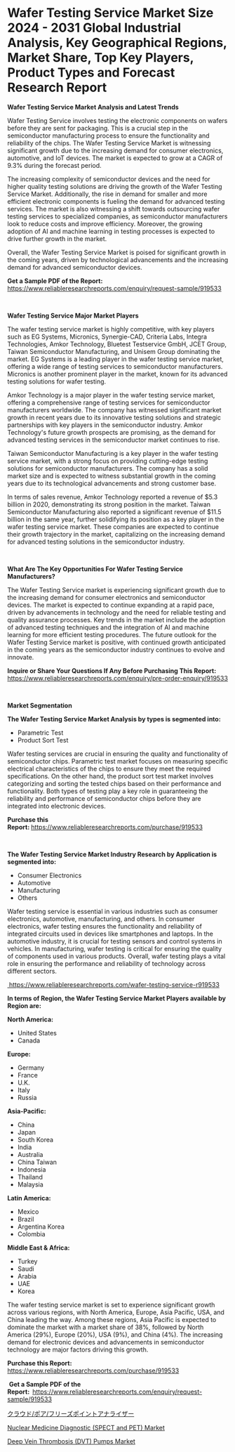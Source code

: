 <p><h1>Wafer Testing Service Market Size 2024 - 2031 Global Industrial Analysis, Key Geographical Regions, Market Share, Top Key Players, Product Types and Forecast Research Report</h1></p><p><strong>Wafer Testing Service Market Analysis and Latest Trends</strong></p>
<p><p>Wafer Testing Service involves testing the electronic components on wafers before they are sent for packaging. This is a crucial step in the semiconductor manufacturing process to ensure the functionality and reliability of the chips. The Wafer Testing Service Market is witnessing significant growth due to the increasing demand for consumer electronics, automotive, and IoT devices. The market is expected to grow at a CAGR of 9.3% during the forecast period.</p><p>The increasing complexity of semiconductor devices and the need for higher quality testing solutions are driving the growth of the Wafer Testing Service Market. Additionally, the rise in demand for smaller and more efficient electronic components is fueling the demand for advanced testing services. The market is also witnessing a shift towards outsourcing wafer testing services to specialized companies, as semiconductor manufacturers look to reduce costs and improve efficiency. Moreover, the growing adoption of AI and machine learning in testing processes is expected to drive further growth in the market.</p><p>Overall, the Wafer Testing Service Market is poised for significant growth in the coming years, driven by technological advancements and the increasing demand for advanced semiconductor devices.</p></p>
<p><strong>Get a Sample PDF of the Report:&nbsp;</strong> <a href="https://www.reliableresearchreports.com/enquiry/request-sample/919533">https://www.reliableresearchreports.com/enquiry/request-sample/919533</a></p>
<p>&nbsp;</p>
<p><strong>Wafer Testing Service Major Market Players</strong></p>
<p><p>The wafer testing service market is highly competitive, with key players such as EG Systems, Micronics, Synergie-CAD, Criteria Labs, Integra Technologies, Amkor Technology, Bluetest Testservice GmbH, JCET Group, Taiwan Semiconductor Manufacturing, and Unisem Group dominating the market. EG Systems is a leading player in the wafer testing service market, offering a wide range of testing services to semiconductor manufacturers. Micronics is another prominent player in the market, known for its advanced testing solutions for wafer testing.</p><p>Amkor Technology is a major player in the wafer testing service market, offering a comprehensive range of testing services for semiconductor manufacturers worldwide. The company has witnessed significant market growth in recent years due to its innovative testing solutions and strategic partnerships with key players in the semiconductor industry. Amkor Technology's future growth prospects are promising, as the demand for advanced testing services in the semiconductor market continues to rise.</p><p>Taiwan Semiconductor Manufacturing is a key player in the wafer testing service market, with a strong focus on providing cutting-edge testing solutions for semiconductor manufacturers. The company has a solid market size and is expected to witness substantial growth in the coming years due to its technological advancements and strong customer base.</p><p>In terms of sales revenue, Amkor Technology reported a revenue of $5.3 billion in 2020, demonstrating its strong position in the market. Taiwan Semiconductor Manufacturing also reported a significant revenue of $11.5 billion in the same year, further solidifying its position as a key player in the wafer testing service market. These companies are expected to continue their growth trajectory in the market, capitalizing on the increasing demand for advanced testing solutions in the semiconductor industry.</p></p>
<p>&nbsp;</p>
<p><strong>What Are The Key Opportunities For Wafer Testing Service Manufacturers?</strong></p>
<p><p>The Wafer Testing Service market is experiencing significant growth due to the increasing demand for consumer electronics and semiconductor devices. The market is expected to continue expanding at a rapid pace, driven by advancements in technology and the need for reliable testing and quality assurance processes. Key trends in the market include the adoption of advanced testing techniques and the integration of AI and machine learning for more efficient testing procedures. The future outlook for the Wafer Testing Service market is positive, with continued growth anticipated in the coming years as the semiconductor industry continues to evolve and innovate.</p></p>
<p><strong>Inquire or Share Your Questions If Any Before Purchasing This Report:</strong> <a href="https://www.reliableresearchreports.com/enquiry/pre-order-enquiry/919533">https://www.reliableresearchreports.com/enquiry/pre-order-enquiry/919533</a></p>
<p>&nbsp;</p>
<p><strong>Market Segmentation</strong></p>
<p><strong>The Wafer Testing Service Market Analysis by types is segmented into:</strong></p>
<p><ul><li>Parametric Test</li><li>Product Sort Test</li></ul></p>
<p><p>Wafer testing services are crucial in ensuring the quality and functionality of semiconductor chips. Parametric test market focuses on measuring specific electrical characteristics of the chips to ensure they meet the required specifications. On the other hand, the product sort test market involves categorizing and sorting the tested chips based on their performance and functionality. Both types of testing play a key role in guaranteeing the reliability and performance of semiconductor chips before they are integrated into electronic devices.</p></p>
<p><strong>Purchase this Report:&nbsp;</strong><a href="https://www.reliableresearchreports.com/purchase/919533">https://www.reliableresearchreports.com/purchase/919533</a></p>
<p>&nbsp;</p>
<p><strong>The Wafer Testing Service Market Industry Research by Application is segmented into:</strong></p>
<p><ul><li>Consumer Electronics</li><li>Automotive</li><li>Manufacturing</li><li>Others</li></ul></p>
<p><p>Wafer testing service is essential in various industries such as consumer electronics, automotive, manufacturing, and others. In consumer electronics, wafer testing ensures the functionality and reliability of integrated circuits used in devices like smartphones and laptops. In the automotive industry, it is crucial for testing sensors and control systems in vehicles. In manufacturing, wafer testing is critical for ensuring the quality of components used in various products. Overall, wafer testing plays a vital role in ensuring the performance and reliability of technology across different sectors.</p></p>
<p><a href="https://www.reliableresearchreports.com/wafer-testing-service-r919533">&nbsp;https://www.reliableresearchreports.com/wafer-testing-service-r919533</a></p>
<p><strong>In terms of Region, the Wafer Testing Service Market Players available by Region are:</strong></p>
<p>
    <p> <strong> North America: </strong>
        <ul>
            <li>United States</li>
            <li>Canada</li>
        </ul>
        </p> 
    <p> <strong> Europe: </strong>
        <ul>
            <li>Germany</li>
            <li>France</li>
            <li>U.K.</li>
            <li>Italy</li>
            <li>Russia</li>
        </ul>
        </p> 
    <p> <strong> Asia-Pacific: </strong>
        <ul>
            <li>China</li>
            <li>Japan</li>
            <li>South Korea</li>
            <li>India</li>
            <li>Australia</li>
            <li>China Taiwan</li>
            <li>Indonesia</li>
            <li>Thailand</li>
            <li>Malaysia</li>
        </ul>
        </p> 
    <p> <strong> Latin America: </strong>
        <ul>
            <li>Mexico</li>
            <li>Brazil</li>
            <li>Argentina Korea</li>
            <li>Colombia</li>
        </ul>
        </p> 
    <p> <strong> Middle East & Africa: </strong>
        <ul>
            <li>Turkey</li>
            <li>Saudi</li>
            <li>Arabia</li>
            <li>UAE</li>
            <li>Korea</li>
        </ul>
    </p>
    </p>
<p><p>The wafer testing service market is set to experience significant growth across various regions, with North America, Europe, Asia Pacific, USA, and China leading the way. Among these regions, Asia Pacific is expected to dominate the market with a market share of 38%, followed by North America (29%), Europe (20%), USA (9%), and China (4%). The increasing demand for electronic devices and advancements in semiconductor technology are major factors driving this growth.</p></p>
<p><strong>Purchase this Report: </strong><a href="https://www.reliableresearchreports.com/purchase/919533">https://www.reliableresearchreports.com/purchase/919533</a></p>
<p>&nbsp;<strong>Get a Sample PDF of the Report:&nbsp;&nbsp;</strong><a href="https://www.reliableresearchreports.com/enquiry/request-sample/919533">https://www.reliableresearchreports.com/enquiry/request-sample/919533</a></p>
<p><strong></strong></p>
<p><p><a href="https://github.com/KaliMetz2023/Market-Research-Report-List-1/blob/main/7438794175536.md">クラウド/ポア/フリーズポイントアナライザー</a></p><p><a href="https://github.com/Airanohannonzb68e5pb53oc1/Market-Research-Report-List-3/blob/main/nuclear-medicine-diagnostic-spect-and-pet-market.md">Nuclear Medicine Diagnostic (SPECT and PET) Market</a></p><p><a href="https://github.com/DarrenSipes1990/Market-Research-Report-List-1/blob/main/deep-vein-thrombosis-dvt-pumps-market.md">Deep Vein Thrombosis (DVT) Pumps Market</a></p></p>